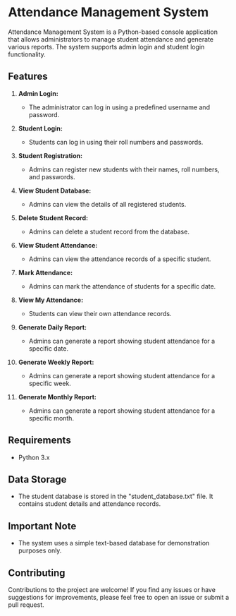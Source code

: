 # Attendance Management System

Attendance Management System is a Python-based console application that allows administrators to manage student attendance and generate various reports. The system supports admin login and student login functionality.

## Features

1. **Admin Login:**
   - The administrator can log in using a predefined username and password.

2. **Student Login:**
   - Students can log in using their roll numbers and passwords.

3. **Student Registration:**
   - Admins can register new students with their names, roll numbers, and passwords.

4. **View Student Database:**
   - Admins can view the details of all registered students.

5. **Delete Student Record:**
   - Admins can delete a student record from the database.

6. **View Student Attendance:**
   - Admins can view the attendance records of a specific student.

7. **Mark Attendance:**
   - Admins can mark the attendance of students for a specific date.

8. **View My Attendance:**
   - Students can view their own attendance records.

9. **Generate Daily Report:**
   - Admins can generate a report showing student attendance for a specific date.

10. **Generate Weekly Report:**
    - Admins can generate a report showing student attendance for a specific week.

11. **Generate Monthly Report:**
    - Admins can generate a report showing student attendance for a specific month.

## Requirements

- Python 3.x

## Data Storage

- The student database is stored in the "student_database.txt" file. It contains student details and attendance records.

## Important Note

- The system uses a simple text-based database for demonstration purposes only.

## Contributing

Contributions to the project are welcome! If you find any issues or have suggestions for improvements, please feel free to open an issue or submit a pull request.


